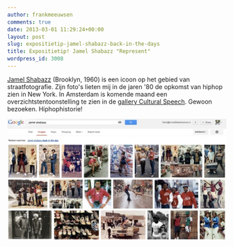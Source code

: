 ```yaml
---
author: frankmeeuwsen
comments: true
date: 2013-03-01 11:29:24+00:00
layout: post
slug: expositietip-jamel-shabazz-back-in-the-days
title: Expositietip! Jamel Shabazz "Represent"
wordpress_id: 3008
---
```


[Jamel Shabazz](http://www.jamelshabazz.com/index.html) (Brooklyn, 1960) is een icoon op het gebied van straatfotografie. Zijn foto's lieten mij in de jaren '80 de opkomst van hiphop zien in New York. In Amsterdam is komende maand een overzichtstentoonstelling te zien in de [gallery Cultural Speech](http://www.gcs-art.eu/opening-eerste-nederlandse-overzichtstentoonstelling-represent-van-straatfotograaf-jamel-shabazz/). Gewoon bezoeken. Hiphophistorie!

![shabazz](../images/uploadimages/shabazz-542x300.jpeg)
